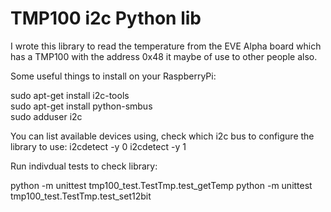 TMP100 i2c Python lib
=====================

I wrote this library to read the temperature from the EVE Alpha board which has a TMP100 with the address 0x48 it maybe of use to other people also.

Some useful things to install on your RaspberryPi:

sudo apt-get install i2c-tools  
sudo apt-get install python-smbus  
sudo adduser <yourusername> i2c  

You can list available devices using, check which i2c bus to configure the library to use:
i2cdetect -y 0
i2cdetect -y 1

Run indivdual tests to check library:

python -m unittest tmp100_test.TestTmp.test_getTemp
python -m unittest tmp100_test.TestTmp.test_set12bit

